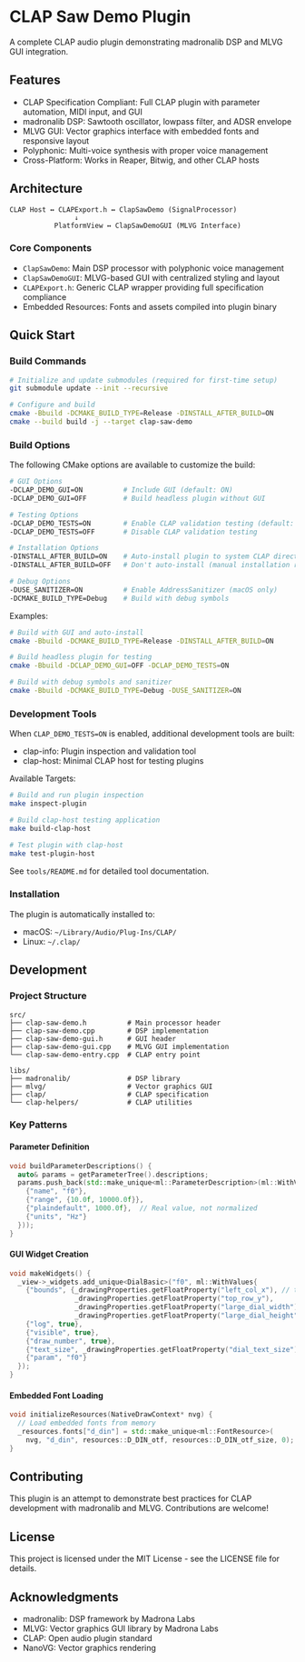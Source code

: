 # CLAP Saw Demo Plugin

A complete CLAP audio plugin demonstrating madronalib DSP and MLVG GUI integration.

## Features

- CLAP Specification Compliant: Full CLAP plugin with parameter automation, MIDI input, and GUI
- madronalib DSP: Sawtooth oscillator, lowpass filter, and ADSR envelope
- MLVG GUI: Vector graphics interface with embedded fonts and responsive layout
- Polyphonic: Multi-voice synthesis with proper voice management
- Cross-Platform: Works in Reaper, Bitwig, and other CLAP hosts

## Architecture

```
CLAP Host ↔ CLAPExport.h ↔ ClapSawDemo (SignalProcessor)
                ↓
           PlatformView ↔ ClapSawDemoGUI (MLVG Interface)
```

### Core Components
- `ClapSawDemo`: Main DSP processor with polyphonic voice management
- `ClapSawDemoGUI`: MLVG-based GUI with centralized styling and layout
- `CLAPExport.h`: Generic CLAP wrapper providing full specification compliance
- Embedded Resources: Fonts and assets compiled into plugin binary

## Quick Start

### Build Commands
```bash
# Initialize and update submodules (required for first-time setup)
git submodule update --init --recursive

# Configure and build
cmake -Bbuild -DCMAKE_BUILD_TYPE=Release -DINSTALL_AFTER_BUILD=ON
cmake --build build -j --target clap-saw-demo
```

### Build Options
The following CMake options are available to customize the build:

```bash
# GUI Options
-DCLAP_DEMO_GUI=ON          # Include GUI (default: ON)
-DCLAP_DEMO_GUI=OFF         # Build headless plugin without GUI

# Testing Options  
-DCLAP_DEMO_TESTS=ON        # Enable CLAP validation testing (default: ON)
-DCLAP_DEMO_TESTS=OFF       # Disable CLAP validation testing

# Installation Options
-DINSTALL_AFTER_BUILD=ON    # Auto-install plugin to system CLAP directory (default: OFF)
-DINSTALL_AFTER_BUILD=OFF   # Don't auto-install (manual installation required)

# Debug Options
-DUSE_SANITIZER=ON          # Enable AddressSanitizer (macOS only)
-DCMAKE_BUILD_TYPE=Debug    # Build with debug symbols
```

Examples:
```bash
# Build with GUI and auto-install
cmake -Bbuild -DCMAKE_BUILD_TYPE=Release -DINSTALL_AFTER_BUILD=ON

# Build headless plugin for testing
cmake -Bbuild -DCLAP_DEMO_GUI=OFF -DCLAP_DEMO_TESTS=ON

# Build with debug symbols and sanitizer
cmake -Bbuild -DCMAKE_BUILD_TYPE=Debug -DUSE_SANITIZER=ON
```

### Development Tools
When `CLAP_DEMO_TESTS=ON` is enabled, additional development tools are built:

- clap-info: Plugin inspection and validation tool
- clap-host: Minimal CLAP host for testing plugins

Available Targets:
```bash
# Build and run plugin inspection
make inspect-plugin

# Build clap-host testing application
make build-clap-host

# Test plugin with clap-host
make test-plugin-host
```

See `tools/README.md` for detailed tool documentation.

### Installation
The plugin is automatically installed to:
- macOS: `~/Library/Audio/Plug-Ins/CLAP/`
- Linux: `~/.clap/`

## Development

### Project Structure
```
src/
├── clap-saw-demo.h          # Main processor header
├── clap-saw-demo.cpp        # DSP implementation
├── clap-saw-demo-gui.h      # GUI header
├── clap-saw-demo-gui.cpp    # MLVG GUI implementation
└── clap-saw-demo-entry.cpp  # CLAP entry point

libs/
├── madronalib/              # DSP library
├── mlvg/                    # Vector graphics GUI
├── clap/                    # CLAP specification
└── clap-helpers/            # CLAP utilities
```

### Key Patterns

#### Parameter Definition
```cpp
void buildParameterDescriptions() {
  auto& params = getParameterTree().descriptions;
  params.push_back(std::make_unique<ml::ParameterDescription>(ml::WithValues{
    {"name", "f0"},
    {"range", {10.0f, 10000.0f}},
    {"plaindefault", 1000.0f},  // Real value, not normalized
    {"units", "Hz"}
  }));
}
```

#### GUI Widget Creation
```cpp
void makeWidgets() {
  _view->_widgets.add_unique<DialBasic>("f0", ml::WithValues{
    {"bounds", {_drawingProperties.getFloatProperty("left_col_x"), // these can be literals, macros, whatever you prefer
                _drawingProperties.getFloatProperty("top_row_y"),
                _drawingProperties.getFloatProperty("large_dial_width"),
                _drawingProperties.getFloatProperty("large_dial_height")}},
    {"log", true},
    {"visible", true},
    {"draw_number", true},
    {"text_size", _drawingProperties.getFloatProperty("dial_text_size")},
    {"param", "f0"}
  });
}
```

#### Embedded Font Loading
```cpp
void initializeResources(NativeDrawContext* nvg) {
  // Load embedded fonts from memory
  _resources.fonts["d_din"] = std::make_unique<ml::FontResource>(
    nvg, "d_din", resources::D_DIN_otf, resources::D_DIN_otf_size, 0);
}
```
## Contributing

This plugin is an attempt to demonstrate best practices for CLAP development with madronalib and MLVG. Contributions are welcome!

## License

This project is licensed under the MIT License - see the LICENSE file for details.

## Acknowledgments

- madronalib: DSP framework by Madrona Labs
- MLVG: Vector graphics GUI library by Madrona Labs
- CLAP: Open audio plugin standard
- NanoVG: Vector graphics rendering
